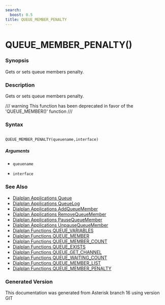 ```yaml
---
search:
  boost: 0.5
title: QUEUE_MEMBER_PENALTY
---
```


# QUEUE_MEMBER_PENALTY()

### Synopsis

Gets or sets queue members penalty.

### Description

Gets or sets queue members penalty.<br>


/// warning
This function has been deprecated in favor of the 'QUEUE\_MEMBER()' function
///


### Syntax


```

QUEUE_MEMBER_PENALTY(queuename,interface)
```
##### Arguments


* `queuename`

* `interface`

### See Also

* [Dialplan Applications Queue](/Asterisk_16_Documentation/API_Documentation/Dialplan_Applications/Queue)
* [Dialplan Applications QueueLog](/Asterisk_16_Documentation/API_Documentation/Dialplan_Applications/QueueLog)
* [Dialplan Applications AddQueueMember](/Asterisk_16_Documentation/API_Documentation/Dialplan_Applications/AddQueueMember)
* [Dialplan Applications RemoveQueueMember](/Asterisk_16_Documentation/API_Documentation/Dialplan_Applications/RemoveQueueMember)
* [Dialplan Applications PauseQueueMember](/Asterisk_16_Documentation/API_Documentation/Dialplan_Applications/PauseQueueMember)
* [Dialplan Applications UnpauseQueueMember](/Asterisk_16_Documentation/API_Documentation/Dialplan_Applications/UnpauseQueueMember)
* [Dialplan Functions QUEUE_VARIABLES](/Asterisk_16_Documentation/API_Documentation/Dialplan_Functions/QUEUE_VARIABLES)
* [Dialplan Functions QUEUE_MEMBER](/Asterisk_16_Documentation/API_Documentation/Dialplan_Functions/QUEUE_MEMBER)
* [Dialplan Functions QUEUE_MEMBER_COUNT](/Asterisk_16_Documentation/API_Documentation/Dialplan_Functions/QUEUE_MEMBER_COUNT)
* [Dialplan Functions QUEUE_EXISTS](/Asterisk_16_Documentation/API_Documentation/Dialplan_Functions/QUEUE_EXISTS)
* [Dialplan Functions QUEUE_GET_CHANNEL](/Asterisk_16_Documentation/API_Documentation/Dialplan_Functions/QUEUE_GET_CHANNEL)
* [Dialplan Functions QUEUE_WAITING_COUNT](/Asterisk_16_Documentation/API_Documentation/Dialplan_Functions/QUEUE_WAITING_COUNT)
* [Dialplan Functions QUEUE_MEMBER_LIST](/Asterisk_16_Documentation/API_Documentation/Dialplan_Functions/QUEUE_MEMBER_LIST)
* [Dialplan Functions QUEUE_MEMBER_PENALTY](/Asterisk_16_Documentation/API_Documentation/Dialplan_Functions/QUEUE_MEMBER_PENALTY)


### Generated Version

This documentation was generated from Asterisk branch 16 using version GIT 